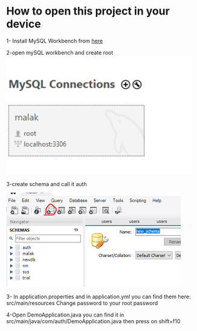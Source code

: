 # How to open this project in your device

1- Install MySQL Workbench from [here](https://dev.mysql.com/downloads/workbench/)

2-open mySQL workbench and create root 
![](/rootcreation.png)

3-create schema and call it auth 

![](/authschema.png)

3- In  application.properties and in application.yml you can find them here: src/main/resources
Change password to your root password 

4-Open DemoApplication.java you can find it in src/main/java/com/auth/DemoApplication.java then press on shift+f10

